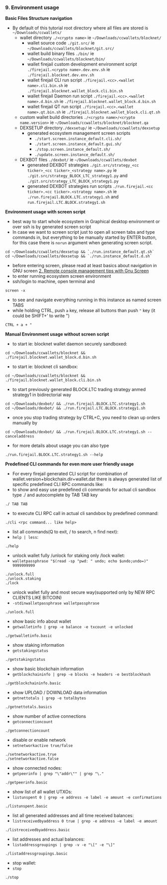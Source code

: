 ### 9. Environment usage

**Basic Files Structure navigation**
  * By default of this tutorial root directory where all files are stored is `~/Downloads/ccwallets/`
    * wallet directory `./<crypto name>` ie `~/Downloads/ccwallets/blocknet/`
      * wallet source code `./git.src/` ie `~/Downloads/ccwallets/blocknet/git.src/`
      * wallet build binary files `./bin/` ie `~/Downloads/ccwallets/blocknet/bin/`
      * wallet firejail custom development environment script `./firejail.<crypto name>.dev.env.sh` ie `./firejail.blocknet.dev.env.sh`
      * wallet firejail CLI run script `./firejail.<cc>.<wallet name>.cli.bin.sh` ie `./firejail.blocknet.wallet_block.cli.bin.sh`
      * wallet firejail Daemon run script `./firejail.<cc>.<wallet name>.d.bin.sh` ie `./firejail.blocknet.wallet_block.d.bin.sh`
      * wallet firejail QT run script `./firejail.<cc>.<wallet name>.qt.bin.sh` ie `./firejail.blocknet.wallet_block.cli.qt.sh`
    * custom wallet build directories `./<crypto name>/<crypto name.version>` ie `~/Downloads/ccwallets/blocknet/blocknet.qa`
    * DEXSETUP directory`./dexsetup/` ie `~/Downloads/ccwallets/dexsetup`
      * generated ecosystem management screen scripts
        * `./start.screen.instance_default.cli.sh/`
        * `./start.screen.instance_default.gui.sh/`
        * `./stop.screen.instance_default.sh/`
        * `./update.screen.instance_default.sh/`
    * DEXBOT files `./dexbot/` ie `~/Downloads/ccwallets/dexbot`
      * generated DEXBOT strategies `./git.src/strategy_<cc ticker>_<cc ticker>_<strategy name>.py` ie `./git.src/strategy_BLOCK_LTC_strategy1.py` and `./git.src/strategy_LTC_BLOCK_strategy1.py`
      * generated DEXBOT strategies run scripts `./run.firejail.<cc ticker>.<cc ticker>.<strategy name>.sh` ie `./run.firejail.BLOCK.LTC.strategy1.sh` and `run.firejail.LTC.BLOCK.strategy1.sh`

**Environment usage with screen script**
  * best way to start whole ecosystem in Graphical desktop environment or over ssh is by generated screen script
  * In case we want to screen script just to open all screen tabs and type commands in, but everything to be manually started by ENTER button, for this case there is `norun` argument when generating screen script.
```
cd ~/Downloads/ccwallets/dexsetup && `./run.instance_default.qt.sh`
cd ~/Downloads/ccwallets/dexsetup && `./run.instance_default.d.sh`
```
  * before entering screen, please read at least basics about navigation in GNU screen [2. Remote console management tips with Gnu Screen](./readme.remote.console.md)
  * to enter running ecosystem screen environment 
  * ssh/login to machine, open terminal and
```
screen -x
```
  * to see and navigate everything running in this instance as named screen TABS
  * while holding CTRL, push `a` key, release all buttons than push `"` key (it could be SHIFT+' to write ")
```
CTRL + a + "
```

**Manual Environment usage without screen script**
  * to start ie: blocknet wallet daemon securely sandboxed:
```
cd ~/Downloads/ccwallets/blocknet && ./firejail.blocknet.wallet_block.d.bin.sh
```
  * to start ie: blocknet cli sandbox:
```
cd ~/Downloads/ccwallets/blocknet && ./firejail.blocknet.wallet_block.cli.bin.sh
```
  * to start previously generated BLOCK.LTC trading strategy anmed strategy1 in bidirectorial way
```
cd ~/Downloads/dexbot/ && ./run.firejail.BLOCK.LTC.strategy1.sh
cd ~/Downloads/dexbot/ && ./run.firejail.LTC.BLOCK.strategy1.sh
```
  * once you stop trading strategy by CTRL+C, you need to clean up orders manually by
```
cd ~/Downloads/dexbot/ && ./run.firejail.BLOCK.LTC.strategy1.sh --canceladdress
```
  * for more details about usage you can also type
```
./run.firejail.BLOCK.LTC.strategy1.sh --help
```

**Predefined CLI commands for even more user friendly usage**
   * For every firejail generated CLI script for combination of wallet.version+blockchain.dir+wallet.dat there is always generated list of specific predefined CLI RPC commands like:
   * to show and easy use predefined cli commands for actual cli sandbox type ./ and autocomplete by TAB TAB key
```
./ TAB TAB
```

   * to execute CLI RPC call in actual cli sandxbox by predefined command:
```
./cli <rpc command... like help>
```

   * list all commands(Q to exit, / to search, n find next):
   * `help | less`:
```
./help
```
   * unlock wallet fully /unlock for staking only /lock wallet:
   * `walletpassphrase "$(read -sp "pwd: " undo; echo $undo;undo=)" 9999999999`
```
./unlock.full
./unlock.staking
./lock
```
   * unlock wallet fully and most secure way(supported only by NEW RPC CLIENTS LIKE BITCOIN)
   * `-stdinwalletpassphrase walletpassphrase`
```
./unlock.full
```
   * show basic info about wallet
   * `getwalletinfo | grep -e balance -e txcount -e unlocked`
```
./getwalletinfo.basic
```
   * show staking information
   * `getstakingstatus`
```
./getstakingstatus
```
   * show basic blockchain information
   * `getblockchaininfo | grep -e blocks -e headers -e bestblockhash`
```
./getblockchaininfo.basic
```
   * show UPLOAD / DOWNLOAD data information
   * `getnettotals | grep -e totalbytes`
```
./getnettotals.basics
```
   * show number of active connections
   * `getconnectioncount`
```
./getconnectioncount
```
   * disable or enable network
   * `setnetworkactive true/false`
```
./setnetworkactive.true
./setnetworkactive.false
```
   * show connected nodes:
   * `getpeerinfo | grep "\"addr\"" | grep "\."`
```
./getpeerinfo.basic
```
   * show list of all wallet UTXOs:
   * `listunspent 0 | grep -e address -e label -e amount -e confirmations`
```
./listunspent.basic
```
   * list all generated addresses and all time received balances:
   * `listreceivedbyaddress 0 true | grep -e address -e label -e amount`
```
./listreceivedbyaddress.basic
```
   * list addresses and actual balances:
   * `listaddressgroupings | grep -v -e "\[" -e "\]"`
```
./listaddressgroupings.basic
```
   * stop wallet:
   * `stop`
```
./stop
```
